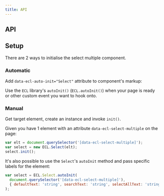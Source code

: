 ```yaml
---
title: API
---
```



## API

<SelectJSDoc />

## Setup

There are 2 ways to initialise the select multiple component.

### Automatic

Add `data-ecl-auto-init="Select"` attribute to component's markup:

Use the `ECL` library's `autoInit()` (`ECL.autoInit()`) when your page is ready or other custom event you want to hook onto.

### Manual

Get target element, create an instance and invoke `init()`.

Given you have 1 element with an attribute `data-ecl-select-multiple` on the page:

```js
var elt = document.querySelector('[data-ecl-select-multiple]');
var select = new ECL.Select(elt);
select.init();
```

It's also possible to use the `Select`'s `autoInit` method and pass specific labels for the element:

```js
var select = ECL.Select.autoInit(
  document.querySelector('[data-ecl-select-multiple]'),
  { defaultText: 'string', searchText: 'string', selectAllText: 'string' }
);
```